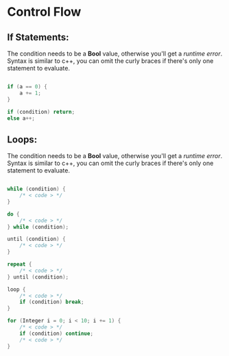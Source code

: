 
# Control Flow

## If Statements:

The condition needs to be a **Bool** value, otherwise you'll get a *runtime error*.
Syntax is similar to c++, you can omit the curly braces if there's only one statement to evaluate.

```swift

if (a == 0) {
	a += 1;
}

if (condition) return;
else a++;

```

## Loops:

The condition needs to be a **Bool** value, otherwise you'll get a *runtime error*.
Syntax is similar to c++, you can omit the curly braces if there's only one statement to evaluate.

```swift

while (condition) {
	/* < code > */
}

do {
	/* < code > */
} while (condition);

until (condition) {
	/* < code > */
}

repeat {
	/* < code > */
} until (condition);

loop {
	/* < code > */
	if (condition) break;
}

for (Integer i = 0; i < 10; i += 1) {
	/* < code > */
	if (condition) continue;
	/* < code > */
}

```
